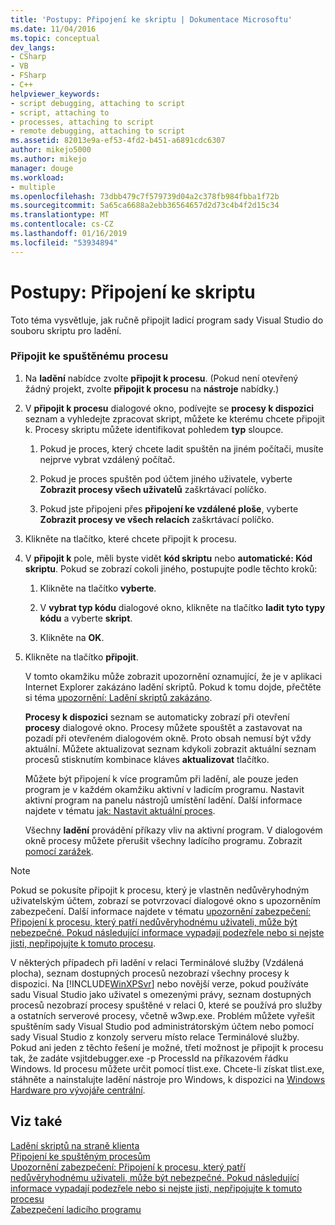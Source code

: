 ```yaml
---
title: 'Postupy: Připojení ke skriptu | Dokumentace Microsoftu'
ms.date: 11/04/2016
ms.topic: conceptual
dev_langs:
- CSharp
- VB
- FSharp
- C++
helpviewer_keywords:
- script debugging, attaching to script
- script, attaching to
- processes, attaching to script
- remote debugging, attaching to script
ms.assetid: 82013e9a-ef53-4fd2-b451-a6891cdc6307
author: mikejo5000
ms.author: mikejo
manager: douge
ms.workload:
- multiple
ms.openlocfilehash: 73dbb479c7f579739d04a2c378fb984fbba1f72b
ms.sourcegitcommit: 5a65ca6688a2ebb36564657d2d73c4b4f2d15c34
ms.translationtype: MT
ms.contentlocale: cs-CZ
ms.lasthandoff: 01/16/2019
ms.locfileid: "53934894"
---
```

# <a name="how-to-attach-to-script"></a>Postupy: Připojení ke skriptu
Toto téma vysvětluje, jak ručně připojit ladicí program sady Visual Studio do souboru skriptu pro ladění.  
  
### <a name="to-attach-to-a-running-process"></a>Připojit ke spuštěnému procesu  
  
1. Na **ladění** nabídce zvolte **připojit k procesu**. (Pokud není otevřený žádný projekt, zvolte **připojit k procesu** na **nástroje** nabídky.)  
  
2. V **připojit k procesu** dialogové okno, podívejte se **procesy k dispozici** seznam a vyhledejte zpracovat skript, můžete ke kterému chcete připojit k. Procesy skriptu můžete identifikovat pohledem **typ** sloupce.  
  
   1.  Pokud je proces, který chcete ladit spuštěn na jiném počítači, musíte nejprve vybrat vzdálený počítač.
  
   2.  Pokud je proces spuštěn pod účtem jiného uživatele, vyberte **Zobrazit procesy všech uživatelů** zaškrtávací políčko.  
  
   3.  Pokud jste připojeni přes **připojení ke vzdálené ploše**, vyberte **Zobrazit procesy ve všech relacích** zaškrtávací políčko.  
  
3. Klikněte na tlačítko, které chcete připojit k procesu.  
  
4. V **připojit k** pole, měli byste vidět **kód skriptu** nebo **automatické: Kód skriptu**. Pokud se zobrazí cokoli jiného, postupujte podle těchto kroků:  
  
   1.  Klikněte na tlačítko **vyberte**.  
  
   2.  V **vybrat typ kódu** dialogové okno, klikněte na tlačítko **ladit tyto typy kódu** a vyberte **skript**.  
  
   3.  Klikněte na **OK**.  
  
5. Klikněte na tlačítko **připojit**.  
  
    V tomto okamžiku může zobrazit upozornění oznamující, že je v aplikaci Internet Explorer zakázáno ladění skriptů. Pokud k tomu dojde, přečtěte si téma [upozornění: Ladění skriptů zakázáno](../debugger/warning-script-debugging-disabled.md).  
  
   **Procesy k dispozici** seznam se automaticky zobrazí při otevření **procesy** dialogové okno. Procesy můžete spouštět a zastavovat na pozadí při otevřeném dialogovém okně. Proto obsah nemusí být vždy aktuální. Můžete aktualizovat seznam kdykoli zobrazit aktuální seznam procesů stisknutím kombinace kláves **aktualizovat** tlačítko.  
  
   Můžete být připojení k více programům při ladění, ale pouze jeden program je v každém okamžiku aktivní v ladicím programu. Nastavit aktivní program na panelu nástrojů umístění ladění. Další informace najdete v tématu [jak: Nastavit aktuální proces](/previous-versions/visualstudio/visual-studio-2010/d5d4sxdw(v=vs.100)).  
  
   Všechny **ladění** provádění příkazy vliv na aktivní program. V dialogovém okně procesy můžete přerušit všechny ladícího programu. Zobrazit [pomocí zarážek](../debugger/using-breakpoints.md).  
  
> [!NOTE]
>  Pokud se pokusíte připojit k procesu, který je vlastněn nedůvěryhodným uživatelským účtem, zobrazí se potvrzovací dialogové okno s upozorněním zabezpečení. Další informace najdete v tématu [upozornění zabezpečení: Připojení k procesu, který patří nedůvěryhodnému uživateli, může být nebezpečné. Pokud následující informace vypadají podezřele nebo si nejste jisti, nepřipojujte k tomuto procesu](../debugger/security-warning-attaching-to-a-process-owned-by-an-untrusted-user.md).  
  
 V některých případech při ladění v relaci Terminálové služby (Vzdálená plocha), seznam dostupných procesů nezobrazí všechny procesy k dispozici. Na [!INCLUDE[WinXPSvr](../debugger/includes/winxpsvr_md.md)] nebo novější verze, pokud používáte sadu Visual Studio jako uživatel s omezenými právy, seznam dostupných procesů nezobrazí procesy spuštěné v relaci 0, které se používá pro služby a ostatních serverové procesy, včetně w3wp.exe. Problém můžete vyřešit spuštěním sady Visual Studio pod administrátorským účtem nebo pomocí sady Visual Studio z konzoly serveru místo relace Terminálové služby. Pokud ani jeden z těchto řešení je možné, třetí možnost je připojit k procesu tak, že zadáte vsjitdebugger.exe -p ProcessId na příkazovém řádku Windows. Id procesu můžete určit pomocí tlist.exe. Chcete-li získat tlist.exe, stáhněte a nainstalujte ladění nástroje pro Windows, k dispozici na [Windows Hardware pro vývojáře centrální](/windows-hardware/drivers/dashboard/).  
  
## <a name="see-also"></a>Viz také  
 [Ladění skriptů na straně klienta](../debugger/client-side-script-debugging.md)   
 [Připojení ke spuštěným procesům](../debugger/attach-to-running-processes-with-the-visual-studio-debugger.md)   
 [Upozornění zabezpečení: Připojení k procesu, který patří nedůvěryhodnému uživateli, může být nebezpečné. Pokud následující informace vypadají podezřele nebo si nejste jisti, nepřipojujte k tomuto procesu](../debugger/security-warning-attaching-to-a-process-owned-by-an-untrusted-user.md)   
 [Zabezpečení ladicího programu](../debugger/debugger-security.md)